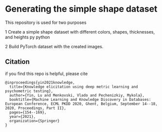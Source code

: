 # Generating the simple shape dataset
This repository is used for two purposes 

1 Create a simple shape dataset with different colors, shapes, thicknesses, and heights py python

2  Build PyTorch dataset with the created images.


## Citation
if you find this repo is helpful, please cite

```
@inproceedings{yin2021knowledge,
  title={Knowledge elicitation using deep metric learning and psychometric testing},
  author={Yin, Lu and Menkovski, Vlado and Pechenizkiy, Mykola},
  booktitle={Machine Learning and Knowledge Discovery in Databases: European Conference, ECML PKDD 2020, Ghent, Belgium, September 14--18, 2020, Proceedings, Part II},
  pages={154--169},
  year={2021},
  organization={Springer}
}

